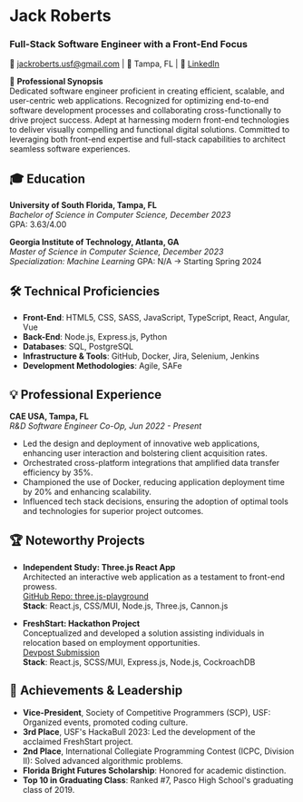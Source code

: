 # Jack Roberts
### Full-Stack Software Engineer with a Front-End Focus

📧 [jackroberts.usf@gmail.com](mailto:jackroberts.usf@gmail.com) | 📍 Tampa, FL | 🔗 [LinkedIn](https://linkedin.com/in/jackrobertsusf)

🌟 **Professional Synopsis**  
Dedicated software engineer proficient in creating efficient, scalable, and user-centric web applications. Recognized for optimizing end-to-end software development processes and collaborating cross-functionally to drive project success. Adept at harnessing modern front-end technologies to deliver visually compelling and functional digital solutions. Committed to leveraging both front-end expertise and full-stack capabilities to architect seamless software experiences.

## 🎓 Education
**University of South Florida, Tampa, FL**  
_Bachelor of Science in Computer Science, December 2023_  
GPA: 3.63/4.00

**Georgia Institute of Technology, Atlanta, GA**  
_Master of Science in Computer Science, December 2023_  
_Specialization: Machine Learning_
GPA: N/A -> Starting Spring 2024

## 🛠 Technical Proficiencies
- **Front-End**: HTML5, CSS, SASS, JavaScript, TypeScript, React, Angular, Vue
- **Back-End**: Node.js, Express.js, Python
- **Databases**: SQL, PostgreSQL
- **Infrastructure & Tools**: GitHub, Docker, Jira, Selenium, Jenkins
- **Development Methodologies**: Agile, SAFe

## 💡 Professional Experience
**CAE USA, Tampa, FL**  
_R&D Software Engineer Co-Op, Jun 2022 - Present_
- Led the design and deployment of innovative web applications, enhancing user interaction and bolstering client acquisition rates.
- Orchestrated cross-platform integrations that amplified data transfer efficiency by 35%.
- Championed the use of Docker, reducing application deployment time by 20% and enhancing scalability.
- Influenced tech stack decisions, ensuring the adoption of optimal tools and technologies for superior project outcomes.

## 🏆 Noteworthy Projects
- **Independent Study: Three.js React App**  
    Architected an interactive web application as a testament to front-end prowess.  
    [GitHub Repo: three.js-playground](#)  
    **Stack**: React.js, CSS/MUI, Node.js, Three.js, Cannon.js

- **FreshStart: Hackathon Project**  
    Conceptualized and developed a solution assisting individuals in relocation based on employment opportunities.  
    [Devpost Submission](#)  
    **Stack**: React.js, SCSS/MUI, Express.js, Node.js, CockroachDB

## 🌟 Achievements & Leadership
- **Vice-President**, Society of Competitive Programmers (SCP), USF: Organized events, promoted coding culture.
- **3rd Place**, USF's HackaBull 2023: Led the development of the acclaimed FreshStart project.
- **2nd Place**, International Collegiate Programming Contest (ICPC, Division II): Solved advanced algorithmic problems.
- **Florida Bright Futures Scholarship**: Honored for academic distinction.
- **Top 10 in Graduating Class**: Ranked #7, Pasco High School's graduating class of 2019.
